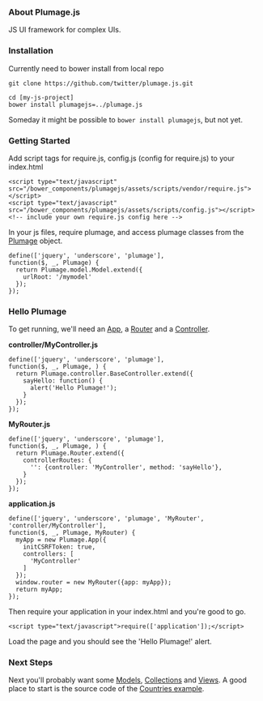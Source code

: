 ### About Plumage.js
JS UI framework for complex UIs.

### Installation

Currently need to bower install from local repo

    git clone https://github.com/twitter/plumage.js.git

    cd [my-js-project]
    bower install plumagejs=../plumage.js

Someday it might be possible to `bower install plumagejs`, but not yet.

### Getting Started

Add script tags for require.js, config.js (config for require.js) to your index.html

    <script type="text/javascript" src="/bower_components/plumagejs/assets/scripts/vendor/require.js"></script>
    <script type="text/javascript" src="/bower_components/plumagejs/assets/scripts/config.js"></script>
    <!-- include your own require.js config here -->

In your js files, require plumage, and access plumage classes from the [Plumage](Plumage.html) object.

    define(['jquery', 'underscore', 'plumage'],
    function($, _, Plumage) {
      return Plumage.model.Model.extend({
        urlRoot: '/mymodel'
      });
    });

### Hello Plumage

To get running, we'll need an [App](Plumage.App.html), a [Router](Plumage.Router.html) and a [Controller](Plumage.controller.BaseController.html).

**controller/MyController.js**

    define(['jquery', 'underscore', 'plumage'],
    function($, _, Plumage, ) {
      return Plumage.controller.BaseController.extend({
        sayHello: function() {
          alert('Hello Plumage!');
        }
      });
    });

**MyRouter.js**

    define(['jquery', 'underscore', 'plumage'],
    function($, _, Plumage, ) {
      return Plumage.Router.extend({
        controllerRoutes: {
          '': {controller: 'MyController', method: 'sayHello'},
        }
      });
    });

**application.js**

    define(['jquery', 'underscore', 'plumage', 'MyRouter', 'controller/MyController'],
    function($, _, Plumage, MyRouter) {
      myApp = new Plumage.App({
        initCSRFToken: true,
        controllers: [
          'MyController'
        ]
      });
      window.router = new MyRouter({app: myApp});
      return myApp;
    });

Then require your application in your index.html and you're good to go.

    <script type="text/javascript">require(['application']);</script>

Load the page and you should see the 'Hello Plumage!' alert.

### Next Steps

Next you'll probably want some [Models](Plumage.model.Model.html), [Collections](Plumage.collection.Collection.html) and
[Views](Plumage.view.ModelView.html). A good place to start is the source code of the [Countries example](../examples/countries).





